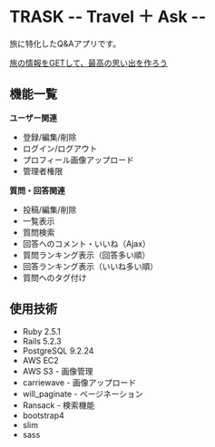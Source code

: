 # TRASK   -- Travel ＋ Ask --

旅に特化したQ&amp;Aアプリです。

[旅の情報をGETして、最高の思い出を作ろう ](http://3.214.201.160/ "TRASK")

## 機能一覧

**ユーザー関連**

- 登録/編集/削除
- ログイン/ログアウト
- プロフィール画像アップロード
- 管理者権限

**質問・回答関連**

- 投稿/編集/削除
- 一覧表示
- 質問検索
- 回答へのコメント・いいね（Ajax）
- 質問ランキング表示（回答多い順）
- 回答ランキング表示（いいね多い順）
- 質問へのタグ付け

## 使用技術
- Ruby 2.5.1
- Rails 5.2.3
- PostgreSQL 9.2.24
- AWS EC2
- AWS S3 - 画像管理
- carriewave - 画像アップロード
- will_paginate - ページネーション
- Ransack - 検索機能
- bootstrap4 
- slim
- sass
